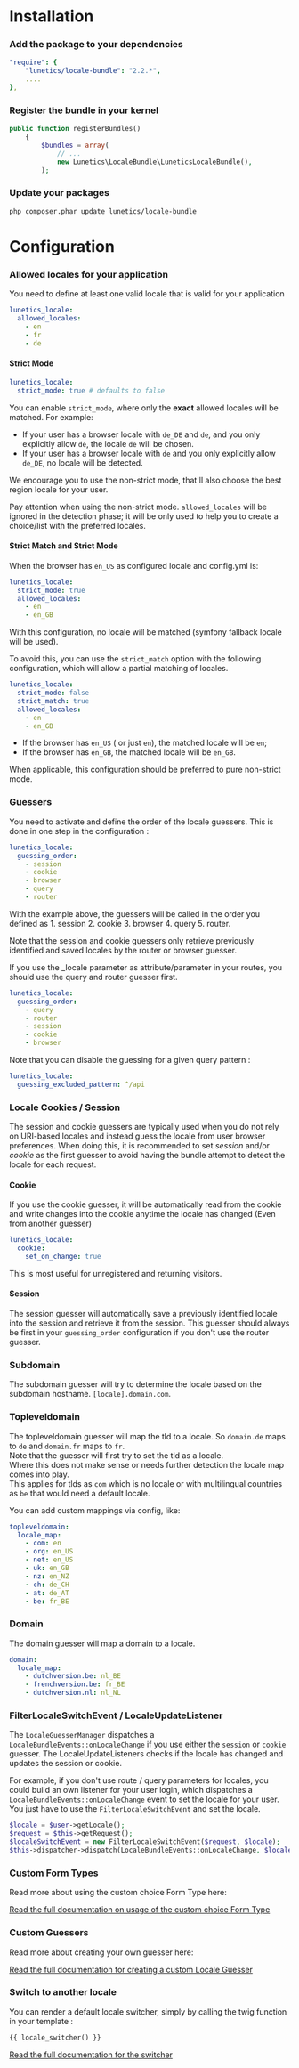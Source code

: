 # Installation

### Add the package to your dependencies

``` yaml
"require": {
    "lunetics/locale-bundle": "2.2.*",
    ....
},
```

### Register the bundle in your kernel

``` php
public function registerBundles()
    {
        $bundles = array(
            // ...
            new Lunetics\LocaleBundle\LuneticsLocaleBundle(),
        );
```

### Update your packages

```
php composer.phar update lunetics/locale-bundle
```

# Configuration

### Allowed locales for your application

You need to define at least one valid locale that is valid for your application

``` yaml
lunetics_locale:
  allowed_locales:
    - en
    - fr
    - de
```

#### Strict Mode

``` yaml
lunetics_locale:
  strict_mode: true # defaults to false
```
You can enable `strict_mode`, where only the **exact** allowed locales will be matched. For example:

* If your user has a browser locale with `de_DE` and `de`, and you only explicitly allow `de`, the locale `de` will be chosen.
* If your user has a browser locale with `de` and you only explicitly allow `de_DE`, no locale will be detected.

We encourage you to use the non-strict mode, that'll also choose the best region locale for your user.

Pay attention when using the non-strict mode. `allowed_locales` will be ignored in the detection phase;
it will be only used to help you to create a choice/list with the preferred locales.

#### Strict Match and Strict Mode

When the browser has `en_US` as configured locale and config.yml is:

```yaml
lunetics_locale:
  strict_mode: true
  allowed_locales:
    - en
    - en_GB
```
With this configuration, no locale will be matched (symfony fallback locale will be used).

To avoid this, you can use the `strict_match` option with the following configuration, which will allow a partial matching of locales.


```yaml
lunetics_locale:
  strict_mode: false
  strict_match: true
  allowed_locales:
    - en
    - en_GB
```

- If the browser has `en_US` ( or just `en`), the matched locale will be `en`;
- If the browser has `en_GB`, the matched locale will be `en_GB`.

When applicable, this configuration should be preferred to pure non-strict mode.

### Guessers

You need to activate and define the order of the locale guessers. This is done in one step in the configuration :

``` yaml
lunetics_locale:
  guessing_order:
    - session
    - cookie
    - browser
    - query
    - router
```
With the example above, the guessers will be called in the order you defined as 1. session 2. cookie 3. browser 4. query 5. router.

Note that the session and cookie guessers only retrieve previously identified and saved locales by the router or browser guesser.

If you use the _locale parameter as attribute/parameter in your routes, you should use the query and router guesser first.

``` yaml
lunetics_locale:
  guessing_order:
    - query
    - router
    - session
    - cookie
    - browser
```

Note that you can disable the guessing for a given query pattern :

``` yaml
lunetics_locale:
  guessing_excluded_pattern: ^/api
```

### Locale Cookies / Session

The session and cookie guessers are typically used when you do not rely on URI-based locales and instead guess the locale from user browser preferences. When doing this,
it is recommended to set *session* and/or *cookie* as the first guesser to avoid having the bundle attempt to detect the locale for each request.

#### Cookie
If you use the cookie guesser, it will be automatically read from the cookie and write changes into the cookie anytime the locale has changed (Even from another guesser)

``` yaml
lunetics_locale:
  cookie:
    set_on_change: true
```
This is most useful for unregistered and returning visitors.

#### Session

The session guesser will automatically save a previously identified locale into the session and retrieve it from the session. This guesser should always be first in your `guessing_order` configuration if you don't use the router guesser.

### Subdomain

The subdomain guesser will try to determine the locale based on the subdomain hostname. `[locale].domain.com`.

### Topleveldomain

The topleveldomain guesser will map the tld to a locale. So `domain.de` maps to `de` and `domain.fr` maps to `fr`.  
Note that the guesser will first try to set the tld as a locale.  
Where this does not make sense or needs further detection the locale map comes into play.  
This applies for tlds as `com` which is no locale or with multilingual countries as `be` that would need a default locale.  

You can add custom mappings via config, like:

``` yaml
topleveldomain:
  locale_map:
    - com: en
    - org: en_US
    - net: en_US
    - uk: en_GB
    - nz: en_NZ
    - ch: de_CH
    - at: de_AT
    - be: fr_BE
```

### Domain

The domain guesser will map a domain to a locale.

``` yaml
domain:
  locale_map:
    - dutchversion.be: nl_BE
    - frenchversion.be: fr_BE
    - dutchversion.nl: nl_NL
```

### FilterLocaleSwitchEvent / LocaleUpdateListener
The `LocaleGuesserManager` dispatches a `LocaleBundleEvents::onLocaleChange` if you use either the `session` or `cookie` guesser. The LocaleUpdateListeners checks if the locale has changed and updates the session or cookie.


For example, if you don't use route / query parameters for locales, you could build an own listener for your user login, which dispatches a `LocaleBundleEvents::onLocaleChange` event to set the locale for your user. You just have to use the `FilterLocaleSwitchEvent` and set the locale.

``` php
$locale = $user->getLocale();
$request = $this->getRequest();
$localeSwitchEvent = new FilterLocaleSwitchEvent($request, $locale);
$this->dispatcher->dispatch(LocaleBundleEvents::onLocaleChange, $localeSwitchEvent);
```
### Custom Form Types

Read more about using the custom choice Form Type here:

[Read the full documentation on usage of the custom choice Form Type](forms.md)

### Custom Guessers

Read more about creating your own guesser here:

[Read the full documentation for creating a custom Locale Guesser](guesser.md)

### Switch to another locale

You can render a default locale switcher, simply by calling the twig function in your template :

``` html
{{ locale_switcher() }}
```

[Read the full documentation for the switcher](switcher.md)
